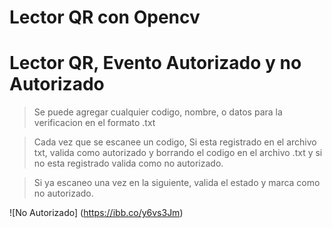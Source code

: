 # Lector QR con Opencv

# Lector QR, Evento Autorizado y no Autorizado
> Se puede agregar cualquier codigo, nombre, o datos para la verificacion en el formato .txt


> Cada vez que se escanee un codigo, Si esta registrado en el archivo txt, valida como autorizado y borrando el codigo en el archivo .txt y si no esta registrado valida como no autorizado.

> Si ya escaneo una vez en la siguiente, valida el estado y marca como no autorizado.

![No Autorizado] (https://ibb.co/y6vs3Jm)
